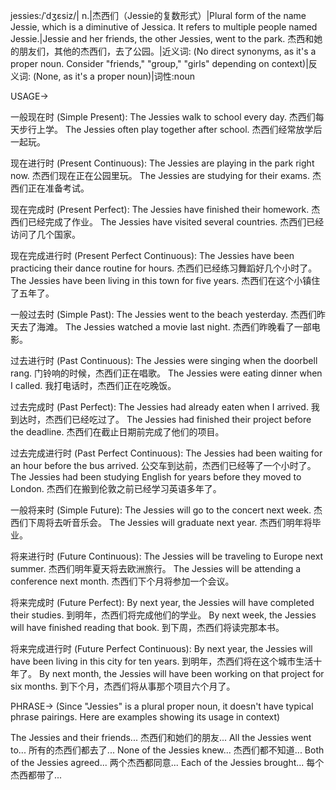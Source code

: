 jessies:/ˈdʒɛsiz/| n.|杰西们（Jessie的复数形式）|Plural form of the name Jessie, which is a diminutive of Jessica.  It refers to multiple people named Jessie.|Jessie and her friends, the other Jessies, went to the park. 杰西和她的朋友们，其他的杰西们，去了公园。|近义词: (No direct synonyms, as it's a proper noun.  Consider "friends," "group," "girls" depending on context)|反义词: (None, as it's a proper noun)|词性:noun


USAGE->

一般现在时 (Simple Present):
The Jessies walk to school every day.  杰西们每天步行上学。
The Jessies often play together after school. 杰西们经常放学后一起玩。

现在进行时 (Present Continuous):
The Jessies are playing in the park right now. 杰西们现在正在公园里玩。
The Jessies are studying for their exams. 杰西们正在准备考试。

现在完成时 (Present Perfect):
The Jessies have finished their homework. 杰西们已经完成了作业。
The Jessies have visited several countries. 杰西们已经访问了几个国家。

现在完成进行时 (Present Perfect Continuous):
The Jessies have been practicing their dance routine for hours. 杰西们已经练习舞蹈好几个小时了。
The Jessies have been living in this town for five years. 杰西们在这个小镇住了五年了。


一般过去时 (Simple Past):
The Jessies went to the beach yesterday. 杰西们昨天去了海滩。
The Jessies watched a movie last night. 杰西们昨晚看了一部电影。

过去进行时 (Past Continuous):
The Jessies were singing when the doorbell rang. 门铃响的时候，杰西们正在唱歌。
The Jessies were eating dinner when I called. 我打电话时，杰西们正在吃晚饭。

过去完成时 (Past Perfect):
The Jessies had already eaten when I arrived. 我到达时，杰西们已经吃过了。
The Jessies had finished their project before the deadline. 杰西们在截止日期前完成了他们的项目。


过去完成进行时 (Past Perfect Continuous):
The Jessies had been waiting for an hour before the bus arrived. 公交车到达前，杰西们已经等了一个小时了。
The Jessies had been studying English for years before they moved to London. 杰西们在搬到伦敦之前已经学习英语多年了。


一般将来时 (Simple Future):
The Jessies will go to the concert next week. 杰西们下周将去听音乐会。
The Jessies will graduate next year. 杰西们明年将毕业。

将来进行时 (Future Continuous):
The Jessies will be traveling to Europe next summer. 杰西们明年夏天将去欧洲旅行。
The Jessies will be attending a conference next month. 杰西们下个月将参加一个会议。


将来完成时 (Future Perfect):
By next year, the Jessies will have completed their studies. 到明年，杰西们将完成他们的学业。
By next week, the Jessies will have finished reading that book. 到下周，杰西们将读完那本书。


将来完成进行时 (Future Perfect Continuous):
By next year, the Jessies will have been living in this city for ten years. 到明年，杰西们将在这个城市生活十年了。
By next month, the Jessies will have been working on that project for six months. 到下个月，杰西们将从事那个项目六个月了。

PHRASE->
(Since "Jessies" is a plural proper noun, it doesn't have typical phrase pairings.  Here are examples showing its usage in context)

The Jessies and their friends...  杰西们和她们的朋友...
All the Jessies went to...  所有的杰西们都去了...
None of the Jessies knew...  杰西们都不知道...
Both of the Jessies agreed...  两个杰西都同意...
Each of the Jessies brought...  每个杰西都带了...
